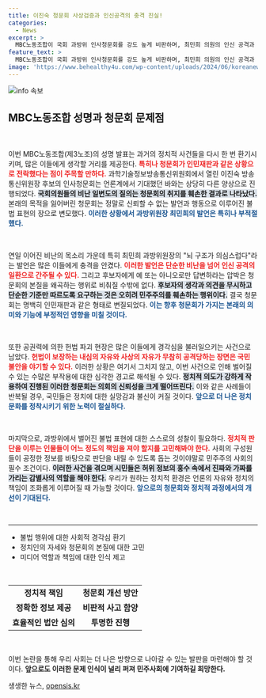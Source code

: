 ```yaml
---
title: 이진숙 청문회 사상검증과 인신공격의 충격 진실!
categories:
  - News
excerpt: >
  MBC노동조합이 국회 과방위 인사청문회를 강도 높게 비판하며, 최민희 의원의 인신 공격과 언어 폭력을 문제 삼았다. 이 청문회는 고문하듯 취조하며, 민주사회에서 허용되지 말아야 할 행태를 드러냈다.
feature_text: >
  MBC노동조합이 국회 과방위 인사청문회를 강도 높게 비판하며, 최민희 의원의 인신 공격과 언어 폭력을 문제 삼았다. 이 청문회는 고문하듯 취조하며, 민주사회에서 허용되지 말아야 할 행태를 드러냈다.
image: 'https://www.behealthy4u.com/wp-content/uploads/2024/06/koreanews.jpg'
---
```


<p><img src="https://www.behealthy4u.com/wp-content/uploads/2024/06/koreanews.jpg" alt="info 속보" /></p>

<h2 data-ke-size="size26">MBC노동조합 성명과 청문회 문제점</h2>

<p data-ke-size="size16">&nbsp;</p>

<p>이번 MBC노동조합(제3노조)의 성명 발표는 과거의 정치적 사건들을 다시 한 번 환기시키며, 많은 이들에게 생각할 거리를 제공한다. <b><span style="color: #ee2323;">특히나 청문회가 인민재판과 같은 상황으로 전락했다는 점이 주목할 만하다.</span></b> 과학기술정보방송통신위원회에서 열린 이진숙 방송통신위원장 후보의 인사청문회는 언론계에서 기대했던 바와는 상당히 다른 양상으로 진행되었다. <b><span style="background-color: #21538527;">국회의원들의 비난 일변도의 질의는 청문회의 취지를 훼손한 결과로 나타났다.</span></b> 본래의 목적을 잃어버린 청문회는 정말로 신뢰할 수 없는 발언과 행동으로 이루어진 불법 표현의 장으로 변모했다. <b><span style="color: #1a5490;">이러한 상황에서 과방위원장 최민희의 발언은 특히나 부적절했다.</span></b></p>

<p data-ke-size="size16">&nbsp;</p>

<p>연일 이어진 비난의 목소리 가운데 특히 최민희 과방위원장의 "뇌 구조가 의심스럽다"라는 발언은 많은 이들에게 충격을 안겼다. <b><span style="color: #ee2323;">이러한 발언은 단순한 비난을 넘어 인신 공격의 일환으로 간주될 수 있다.</span></b> 그리고 후보자에게 예 또는 아니오로만 답변하라는 압박은 청문회의 본질을 왜곡하는 행위로 비춰질 수밖에 없다. <b><span style="background-color: #21538527;">후보자의 생각과 의견을 무시하고 단순한 기준만 따르도록 요구하는 것은 오히려 민주주의를 훼손하는 행위이다.</span></b> 결국 청문회는 명백히 인민재판과 같은 형태로 변질되었다. <b><span style="color: #1a5490;">이는 향후 청문회가 가지는 본래의 의미와 기능에 부정적인 영향을 미칠 것이다.</span></b></p>

<p data-ke-size="size16">&nbsp;</p>

<p>또한 공권력에 의한 헌법 파괴 현장은 많은 이들에게 경각심을 불러일으키는 사건으로 남았다. <b><span style="color: #ee2323;">헌법이 보장하는 내심의 자유와 사상의 자유가 무참히 공격당하는 장면은 국민 불안을 야기할 수 있다.</span></b> 이러한 상황은 여기서 그치지 않고, 이번 사건으로 인해 벌어질 수 있는 수많은 부작용에 대한 심각한 경고로 해석될 수 있다. <b><span style="background-color: #21538527;">정치적 의도가 강하게 작용하여 진행된 이러한 청문회는 의회의 신뢰성을 크게 떨어뜨린다.</span></b> 이와 같은 사례들이 반복될 경우, 국민들은 정치에 대한 실망감과 불신이 커질 것이다. <b><span style="color: #1a5490;">앞으로 더 나은 정치 문화를 정착시키기 위한 노력이 절실하다.</span></b></p>

<p data-ke-size="size16">&nbsp;</p>

<p>마지막으로, 과방위에서 벌어진 불법 표현에 대한 스스로의 성찰이 필요하다. <b><span style="color: #ee2323;">정치적 판단을 이루는 인물들이 어느 정도의 책임을 져야 할지를 고민해봐야 한다.</span></b> 사회의 구성원들이 공정한 정보를 바탕으로 판단을 내릴 수 있도록 돕는 것이야말로 민주주의 사회의 필수 조건이다. <b><span style="background-color: #21538527;">이러한 사건을 겪으며 시민들은 허위 정보의 홍수 속에서 진짜와 가짜를 가리는 감별사의 역할을 해야 한다.</span></b> 우리가 원하는 정치적 환경은 언론의 자유와 정치의 책임이 조화롭게 이루어질 때 가능할 것이다. <b><span style="color: #1a5490;">앞으로의 청문회와 정치적 과정에서의 개선이 기대된다.</span></b></p>

<p data-ke-size="size16">&nbsp;</p>

<hr>

<ul>
    <li>불법 행위에 대한 사회적 경각심 환기</li>
    <li>정치인의 자세와 청문회의 본질에 대한 고민</li>
    <li>미디어 역할과 책임에 대한 인식 제고</li>
</ul>

<p data-ke-size="size16">&nbsp;</p>

<table style="width: 100%;">
    <tr>
        <td style="text-align: center; height: 17px;"><b>정치적 책임</b></td>
        <td style="text-align: center; height: 17px;"><b>청문회 개선 방안</b></td>
    </tr>
    <tr>
        <td style="text-align: center; height: 17px;"><b>정확한 정보 제공</b></td>
        <td style="text-align: center; height: 17px;"><b>비판적 사고 함양</b></td>
    </tr>
    <tr>
        <td style="text-align: center; height: 17px;"><b>효율적인 법안 심의</b></td>
        <td style="text-align: center; height: 17px;"><b>투명한 진행</b></td>
    </tr>
</table>

<p data-ke-size="size16">&nbsp;</p>

<p>이번 논란을 통해 우리 사회는 더 나은 방향으로 나아갈 수 있는 발판을 마련해야 할 것이다. <b>앞으로도 이러한 문제 인식이 널리 퍼져 민주사회에 기여하길 희망한다.</b></p>
생생한 뉴스, <a href="https://opensis.kr" rel="dofollow">opensis.kr</a>


